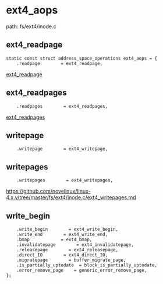 # ext4_aops

path: fs/ext4/inode.c

## ext4_readpage

```
static const struct address_space_operations ext4_aops = {
    .readpage        = ext4_readpage,
```

[ext4_readpage](./ext4_readpage.md)

## ext4_readpages

```
    .readpages        = ext4_readpages,
```

[ext4_readpages](./ext4_readpages.md)

## writepage

```
    .writepage        = ext4_writepage,
```

## writepages

```
    .writepages        = ext4_writepages,
```

https://github.com/novelinux/linux-4.x.y/tree/master/fs/ext4/inode.c/ext4_writepages.md

## write_begin

```
    .write_begin        = ext4_write_begin,
    .write_end        = ext4_write_end,
    .bmap            = ext4_bmap,
    .invalidatepage        = ext4_invalidatepage,
    .releasepage        = ext4_releasepage,
    .direct_IO        = ext4_direct_IO,
    .migratepage        = buffer_migrate_page,
    .is_partially_uptodate  = block_is_partially_uptodate,
    .error_remove_page    = generic_error_remove_page,
};
```